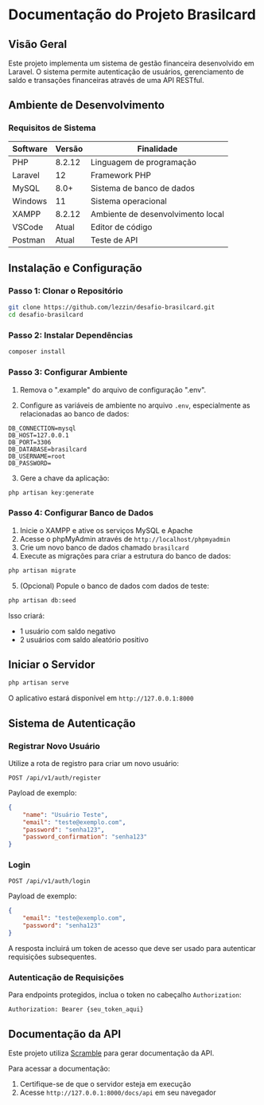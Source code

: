 # Documentação do Projeto Brasilcard

## Visão Geral

Este projeto implementa um sistema de gestão financeira desenvolvido em Laravel. O sistema permite autenticação de usuários, gerenciamento de saldo e transações financeiras através de uma API RESTful.

## Ambiente de Desenvolvimento

### Requisitos de Sistema

| Software | Versão | Finalidade                        |
| -------- | ------ | --------------------------------- |
| PHP      | 8.2.12 | Linguagem de programação          |
| Laravel  | 12     | Framework PHP                     |
| MySQL    | 8.0+   | Sistema de banco de dados         |
| Windows  | 11     | Sistema operacional               |
| XAMPP    | 8.2.12 | Ambiente de desenvolvimento local |
| VSCode   | Atual  | Editor de código                  |
| Postman  | Atual  | Teste de API                      |

## Instalação e Configuração

### Passo 1: Clonar o Repositório

```sh
git clone https://github.com/lezzin/desafio-brasilcard.git
cd desafio-brasilcard
```

### Passo 2: Instalar Dependências

```sh
composer install
```

### Passo 3: Configurar Ambiente

1. Remova o ".example" do arquivo de configuração ".env".

2. Configure as variáveis de ambiente no arquivo `.env`, especialmente as relacionadas ao banco de dados:

```
DB_CONNECTION=mysql
DB_HOST=127.0.0.1
DB_PORT=3306
DB_DATABASE=brasilcard
DB_USERNAME=root
DB_PASSWORD=
```

3. Gere a chave da aplicação:

```sh
php artisan key:generate
```

### Passo 4: Configurar Banco de Dados

1. Inicie o XAMPP e ative os serviços MySQL e Apache
2. Acesse o phpMyAdmin através de `http://localhost/phpmyadmin`
3. Crie um novo banco de dados chamado `brasilcard`
4. Execute as migrações para criar a estrutura do banco de dados:

```sh
php artisan migrate
```

5. (Opcional) Popule o banco de dados com dados de teste:

```sh
php artisan db:seed
```

Isso criará:

-   1 usuário com saldo negativo
-   2 usuários com saldo aleatório positivo

## Iniciar o Servidor

```sh
php artisan serve
```

O aplicativo estará disponível em `http://127.0.0.1:8000`

## Sistema de Autenticação

### Registrar Novo Usuário

Utilize a rota de registro para criar um novo usuário:

```
POST /api/v1/auth/register
```

Payload de exemplo:

```json
{
    "name": "Usuário Teste",
    "email": "teste@exemplo.com",
    "password": "senha123",
    "password_confirmation": "senha123"
}
```

### Login

```
POST /api/v1/auth/login
```

Payload de exemplo:

```json
{
    "email": "teste@exemplo.com",
    "password": "senha123"
}
```

A resposta incluirá um token de acesso que deve ser usado para autenticar requisições subsequentes.

### Autenticação de Requisições

Para endpoints protegidos, inclua o token no cabeçalho `Authorization`:

```
Authorization: Bearer {seu_token_aqui}
```

## Documentação da API

Este projeto utiliza [Scramble](https://scramble.dedoc.co/) para gerar documentação da API.

Para acessar a documentação:

1. Certifique-se de que o servidor esteja em execução
2. Acesse `http://127.0.0.1:8000/docs/api` em seu navegador
